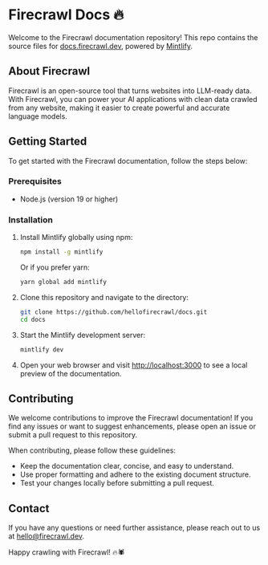 # Firecrawl Docs 🔥

Welcome to the Firecrawl documentation repository! This repo contains the source files for [docs.firecrawl.dev](https://docs.firecrawl.dev), powered by [Mintlify](https://mintlify.com/).

## About Firecrawl

Firecrawl is an open-source tool that turns websites into LLM-ready data. With Firecrawl, you can power your AI applications with clean data crawled from any website, making it easier to create powerful and accurate language models.

## Getting Started

To get started with the Firecrawl documentation, follow the steps below:

### Prerequisites

- Node.js (version 19 or higher)

### Installation

1. Install Mintlify globally using npm:

   ```bash
   npm install -g mintlify
   ```

   Or if you prefer yarn:

   ```bash
   yarn global add mintlify
   ```

2. Clone this repository and navigate to the directory:

   ```bash
   git clone https://github.com/hellofirecrawl/docs.git
   cd docs
   ```

3. Start the Mintlify development server:

   ```bash
   mintlify dev
   ```

4. Open your web browser and visit [http://localhost:3000](http://localhost:3000) to see a local preview of the documentation.

## Contributing

We welcome contributions to improve the Firecrawl documentation! If you find any issues or want to suggest enhancements, please open an issue or submit a pull request to this repository.

When contributing, please follow these guidelines:

- Keep the documentation clear, concise, and easy to understand.
- Use proper formatting and adhere to the existing document structure.
- Test your changes locally before submitting a pull request.

## Contact

If you have any questions or need further assistance, please reach out to us at [hello@firecrawl.dev](mailto:hello@firecrawl.dev).

Happy crawling with Firecrawl! 🔥🕷️
